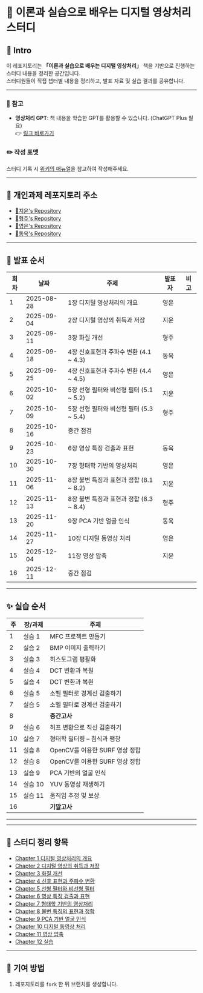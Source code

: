 # 📖 이론과 실습으로 배우는 디지털 영상처리 스터디

## 📌 Intro

이 레포지토리는 **「이론과 실습으로 배우는 디지털 영상처리」** 책을 기반으로 진행하는 스터디 내용을 정리한 공간입니다.  
스터디원들이 직접 챕터별 내용을 정리하고, 발표 자료 및 실습 결과를 공유합니다.  

---

### 🔎 참고
- **영상처리 GPT**: 책 내용을 학습한 GPT를 활용할 수 있습니다. (ChatGPT Plus 필요)  
  👉 [링크 바로가기](https://chatgpt.com/g/g-689163026f10819193a22ec1db22b673-digital-image-processing)

### ✏️ 작성 포맷
스터디 기록 시 [위키의 매뉴얼](https://github.com/han-skyler/Digital-Image-Processing/wiki)을 참고하여 작성해주세요.  

---
## 📂 개인과제 레포지토리 주소

- [🔗지윤's Repository](https://github.com/han-skyler/Digital_Image_Processing_Assignment)
- [🔗형주's Repository](https://github.com/yourname/yourrepo)
- [🔗영은's Repository](https://github.com/YE7283/Digital_Image_Processing_Assignment)
- [🔗동욱's Repository](https://github.com/yourname/yourrepo)
---

## 🚀 발표 순서

| 회차 | 날짜 | 주제 | 발표자 | 비고 |
| --- | --- | --- | --- | --- |
| 1 | 2025-08-28 | 1장 디지털 영상처리의 개요 | 영은 |  |
| 2 | 2025-09-04 | 2장 디지털 영상의 취득과 저장 | 지윤 |  |
| 3 | 2025-09-11 | 3장 화질 개선 | 형주 |  |
| 4 | 2025-09-18 | 4장 신호표현과 주파수 변환 (4.1 ~ 4.3) | 동욱 |  |
| 5 | 2025-09-25 | 4장 신호표현과 주파수 변환 (4.4 ~ 4.5) | 영은 |  |
| 6 | 2025-10-02 | 5장 선형 필터와 비선형 필터 (5.1 ~ 5.2) | 지윤 |  |
| 7 | 2025-10-09 | 5장 선형 필터와 비선형 필터 (5.3 ~ 5.4) | 형주 |  |
| 8 | 2025-10-16 | 중간 점검 |  |  |
| 9 | 2025-10-23 | 6장 영상 특징 검출과 표현 | 동욱 |  |
| 10 | 2025-10-30 | 7장 형태학 기반의 영상처리 | 영은 |  |
| 11 | 2025-11-06 | 8장 불변 특징과 표현과 정합 (8.1 ~ 8.2) | 지윤 |  |
| 12 | 2025-11-13 | 8장 불변 특징과 표현과 정합 (8.3 ~ 8.4) | 형주 |  |
| 13 | 2025-11-20 | 9장 PCA 기반 얼굴 인식 | 동욱 |  |
| 14 | 2025-11-27 | 10장 디지털 동영상 처리 | 영은 |  |
| 15 | 2025-12-04 | 11장 영상 압축 | 지윤 |  |
| 16 | 2025-12-11 | 중간 점검 |  |  |

---

## ✨ 실습 순서

| 주  | 장/과제 | 주제                                |
|----|---------|-------------------------------------|
| 1  | 실습 1  | MFC 프로젝트 만들기                 |
| 2  | 실습 2  | BMP 이미지 출력하기                 |
| 3  | 실습 3  | 히스토그램 평활화                   |
| 4  | 실습 4  | DCT 변환과 복원                      |
| 5  | 실습 4  | DCT 변환과 복원                      |
| 6  | 실습 5  | 소벨 필터로 경계선 검출하기          |
| 7  | 실습 5  | 소벨 필터로 경계선 검출하기          |
| 8  |         | **중간고사**                        |
| 9  | 실습 6  | 허프 변환으로 직선 검출하기          |
| 10 | 실습 7  | 형태학 필터링 – 침식과 팽창          |
| 11 | 실습 8  | OpenCV를 이용한 SURF 영상 정합       |
| 12 | 실습 8  | OpenCV를 이용한 SURF 영상 정합       |
| 13 | 실습 9  | PCA 기반의 얼굴 인식                 |
| 14 | 실습 10 | YUV 동영상 재생하기                  |
| 15 | 실습 11 | 움직임 추정 및 보상                  |
| 16 |         | **기말고사**                        |
---


---

## 📂 스터디 정리 항목

- [Chapter 1 디지털 영상처리의 개요](./01-Introduction/summary.md)
- [Chapter 2 디지털 영상의 취득과 저장](./02-Acquisition/summary.md)
- [Chapter 3 화질 개선](./03-Enhancement/summary.md)
- [Chapter 4 신호 표현과 주파수 변환](./04-Frequency/summary.md)
- [Chapter 5 선형 필터와 비선형 필터](./05-Filters/summary.md)
- [Chapter 6 영상 특징 검출과 표현](./06-Features/summary.md)
- [Chapter 7 형태학 기반의 영상처리](./07-Morphology/summary.md)
- [Chapter 8 불변 특징의 표현과 정합](./08-Invariant/summary.md)
- [Chapter 9 PCA 기반 얼굴 인식](./09-PCA-Face/summary.md)
- [Chapter 10 디지털 동영상 처리](./10-Video/summary.md)
- [Chapter 11 영상 압축](./11-Compression/summary.md)
- [Chapter 12 실습](./12-Practice/summary.md)

---

## 🙌 기여 방법

1. 레포지토리를 `fork` 한 뒤 브랜치를 생성합니다.  
